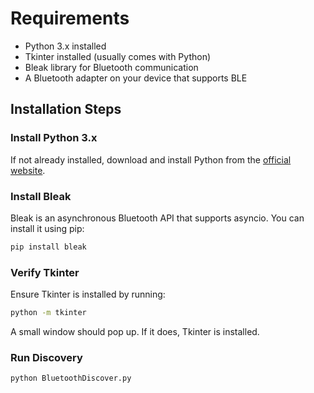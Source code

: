 
# Requirements

- Python 3.x installed
- Tkinter installed (usually comes with Python)
- Bleak library for Bluetooth communication
- A Bluetooth adapter on your device that supports BLE

## Installation Steps

### Install Python 3.x

If not already installed, download and install Python from the [official website](https://www.python.org/downloads/).

### Install Bleak

Bleak is an asynchronous Bluetooth API that supports asyncio. You can install it using pip:

```bash
pip install bleak
```

### Verify Tkinter

Ensure Tkinter is installed by running:

```bash
python -m tkinter
```

A small window should pop up. If it does, Tkinter is installed.

### Run Discovery

```bash
python BluetoothDiscover.py
```


